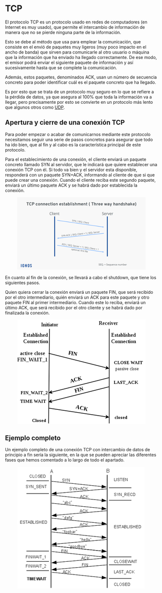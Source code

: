 # TCP

El protocolo TCP es un protocolo usado en redes de computadores (en Internet es muy usado), que permite el intercambio de información de manera que no se pierde ninguna parte de la información.

Esto se debe al método que usa para emplear la comunicación, que consiste en el envió de paquetes muy ligeros (muy poco impacto en el ancho de banda) que sirven para comunicarle al otro usuario o máquina que la información que ha enviado ha llegado correctamente. De ese modo, el emisor podrá enviar el siguiente paquete de información y así sucesivamente hasta que se complete la comunicación.

Además, estos paquetes, denominados ACK, usan un número de secuencia concreto para poder identificar cuál es el paquete concreto que ha llegado.

Es por esto que se trata de un protocolo muy seguro en lo que se refiere a la pérdida de datos, ya que asegura al 100% que toda la información va a llegar, pero precisamente por esto se convierte en un protocolo más lento que algunos otros como [UDP](udp.md).

## Apertura y cierre de una conexión TCP

Para poder empezar o acabar de comunicarnos mediante este protocolo necesitamos seguir una serie de pasos concretos para asegurar que todo ha ido bien, que al fin y al cabo es la característica principal de este protocolo.

Para el establecimiento de una conexión, el cliente enviará un paquete concreto llamado SYN al servidor, que le indicará que quiere establecer una conexión TCP con él. Si todo va bien y el servidor esta disponible, responderá con un paquete SYN+ACK, informando al cliente de que si que puede crear una conexión. Cuando el cliente reciba este segundo paquete, enviará un último paquete ACK y se habrá dado por establecida la conexión.

<figure><img src="../../../.gitbook/assets/image (2).png" alt=""><figcaption></figcaption></figure>

En cuanto al fin de la conexión, se llevará a cabo el shutdown, que tiene los siguientes pasos.&#x20;

Quien quiera cerrar la conexión enviará un paquete FIN, que será recibido por el otro intermediario, quién enviará un ACK para este paquete y otro paquete FIN al primer intermediario. Cuando este lo reciba, enviará un último ACK, que será recibido por el otro cliente y se habrá dado por finalizada la conexión.

<figure><img src="../../../.gitbook/assets/image (9).png" alt=""><figcaption></figcaption></figure>

## Ejemplo completo

Un ejemplo completo de una conexión TCP con intercambio de datos de principio a fin sería la siguiente, en la que se pueden apreciar las diferentes fases que hemos comentado a lo largo de todo el apartado.

<figure><img src="../../../.gitbook/assets/image (19).png" alt=""><figcaption></figcaption></figure>

